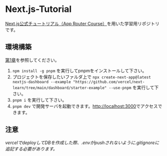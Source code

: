 # Next.js-Tutorial
[Next.js公式チュートリアル（App Router Course）](https://nextjs.org/learn)を用いた学習用リポジトリです。  
## 環境構築  
[第1章](https://nextjs.org/learn/dashboard-app/getting-started)を参照してください。  
1. `npm install -g pnpm` を実行してpnpmをインストールして下さい。  
1. プロジェクトを保存したいファルダ上で `npx create-next-app@latest nextjs-dashboard --example "https://github.com/vercel/next-learn/tree/main/dashboard/starter-example" --use-pnpm` を実行して下さい。  
1. `pnpm i` を実行して下さい。
1. `pnpm dev` で開発サーバを起動できます。[http://localhost:3000](http://localhost:3000)でアクセスできます。  

## 注意
*vercelでdeployしてDBを作成した際、.envがpushされないように.gitignoreに追記する必要があります。*